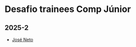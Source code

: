 # Desafio trainees Comp Júnior

## 2025-2

<!-- INSIRA SEU NOME E O SEU PERFIL DO GITHUB-->
<!-- [Seu Nome](PERFIL DO GITHUB) -->
- [José Neto](https://github.com/JoseJaan)
